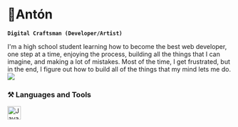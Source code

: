 # 🥊Antón

**`Digital Craftsman (Developer/Artist)`**

I'm a high school student learning how to become the best web developer, one step at a time, enjoying the process, building all the things that I can imagine, and making a lot of mistakes. Most of the time, I get frustrated, but in the end, I figure out how to build all of the things that my mind lets me do.
<img src="https://media.tenor.com/EWK7r_mIp5AAAAAd/ippo.gif"/>

### ⚒ Languages and Tools

<img align="left" alt="Java" width="30px" style="padding-right:10px;" src="https://cdn.jsdelivr.net/gh/devicons/devicon/icons/css3/css3-plain.svg"/>
